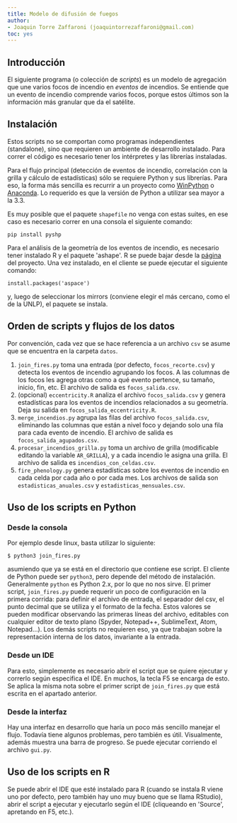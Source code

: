 ```yaml
---
title: Modelo de difusión de fuegos
author:
- Joaquin Torre Zaffaroni (joaquintorrezaffaroni@gmail.com)
toc: yes
---
```

## Introducción

El siguiente programa (o colección de *scripts*) es un modelo de agregación
que une varios focos de incendio en *eventos* de incendios. Se entiende que
un evento de incendio comprende varios focos, porque estos últimos son la
información más granular que da el satélite.   

## Instalación 

Estos scripts no se comportan como programas independientes (standalone), sino
que requieren un ambiente de desarrollo instalado. Para correr el código es
necesario tener los intérpretes y las librerías instaladas.

Para el flujo principal (detección de eventos de incendio, correlación con la
grilla y cálculo de estadísticas) sólo se requiere Python y sus librerías. Para
eso, la forma más sencilla es recurrir a un proyecto como
[WinPython](https://winpython.github.io/) o
[Anaconda](https://anaconda.org/anaconda/python). Lo requerido es que la versión
de Python a utilizar sea mayor a la 3.3.     

Es muy posible que el paquete `shapefile` no venga con estas suites, en ese caso
es necesario correr en una consola el siguiente comando:   
```
pip install pyshp
```

Para el análisis de la geometría de los eventos de incendio, es necesario tener
instalado R y el paquete 'ashape'. R se puede bajar desde la
[página](https://www.r-project.org/) del proyecto. Una vez instalado, en el
cliente se puede ejecutar el siguiente comando:   

```
install.packages('aspace')
```
y, luego de seleccionar los mirrors (conviene elegir el más cercano, como el de
la UNLP), el paquete se instala.

## Orden de scripts y flujos de los datos

Por convención, cada vez que se hace referencia a un archivo `csv` se asume que
se encuentra en la carpeta `datos`.    

1. `join_fires.py` toma una entrada (por defecto, `focos_recorte.csv`) y
detecta los eventos de incendio agrupando los focos. A las columnas de los focos
les agrega otras como a qué evento pertence, su tamaño, inicio, fin, etc. El
archivo de salida es `focos_salida.csv`.
2. (opcional) `eccentricity.R` analiza el archivo `focos_salida.csv` y genera
estadísticas para los eventos de incendios relacionados a su geometría. Deja
su salida en `focos_salida_eccentricity.R`.
2. `merge_incendios.py` agrupa las filas del archivo `focos_salida.csv`,
eliminando las columnas que están a nivel foco y dejando solo una fila para cada
evento de incendio. El archivo de salida es `focos_salida_agupados.csv`.
3. `procesar_incendios_grilla.py` toma un archivo de grilla (modificable
editando la variable `AR_GRILLA`), y a cada incendio le asigna una grilla. El
archivo de salida es `incendios_con_celdas.csv`.
4. `fire_phenology.py` genera estadísticas sobre los eventos de incendio en
cada celda por cada año o por cada mes. Los archivos de salida son
`estadisticas_anuales.csv` y `estadisticas_mensuales.csv`.    

## Uso de los scripts en Python    

### Desde la consola   
Por ejemplo desde linux, basta utilizar lo siguiente:
```
$ python3 join_fires.py
```
asumiendo que ya se está en el directorio que contiene ese script. El cliente de
Python puede ser `python3`, pero depende del método de instalación. Generalmente
`python` es Python 2.x, por lo que no nos sirve.
El primer script, `join_fires.py` puede requerir un poco de configuración en la
primera corrida: para definir el archivo de entrada, el separador del csv, el
punto decimal que se utiliza y el formato de la fecha. Estos valores se pueden
modificar observando las primeras líneas del archivo, editables con cualquier
editor de texto plano (Spyder, Notepad++, SublimeText, Atom, Notepad...).
Los demás scripts no requieren eso, ya que trabajan sobre la representación
interna de los datos, invariante a la entrada.   

### Desde un IDE   
Para esto, simplemente es necesario abrir el script que se quiere ejecutar y
correrlo según especifica el IDE. En muchos, la tecla F5 se encarga de esto. Se
aplica la misma nota sobre el primer script de `join_fires.py` 
que está escrita en el apartado anterior.  

### Desde la interfaz     
Hay una interfaz en desarrollo que haría un poco más sencillo manejar el flujo.
Todavía tiene algunos problemas, pero también es útil. Visualmente, además
muestra una barra de progreso. Se puede ejecutar corriendo el archivo `gui.py`.

## Uso de los scripts en R    

Se puede abrir el IDE que esté instalado para R (cuando se instala R viene uno
por defecto, pero también hay uno muy bueno que se llama RStudio), abrir el
script a ejecutar y ejecutarlo según el IDE (cliqueando en 'Source', apretando
en F5, etc.).   
